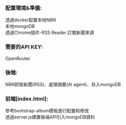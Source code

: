 ### 配置環境&準備:
透過docker配置本地N8N\
本地mongoDB\
透過Chrome插件-RSS Reader 訂閱新聞來源

### 需要的API KEY:
OpenRouter

### 後端:
N8N抓取新聞(RSS)、處理摘要(AI agent)、存入mongoDB

### 前端[index.html]:
參考bootstrap-album模板進行配置和修改\
透過server.js建置後端API引入mongoDB資料
